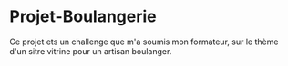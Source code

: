 # Projet-Boulangerie

Ce projet ets un challenge que m'a soumis mon formateur, sur le thème d'un sitre vitrine pour un artisan boulanger.
